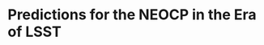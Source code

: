 
# Predictions for the NEOCP in the Era of LSST
<!--<div align="center">
  <img src="header_img.png" width="100%">
</div>

<p align="center">
  <a href="https://ui.adsabs.harvard.edu/">
    <img src="https://img.shields.io/badge/read-paper-blue"/>
  </a>
  <a href="mailto:tomwagg@uw.edu">
    <img src="https://img.shields.io/badge/contact-authors-purple"/>
  </a>
  <a href="https://github.com/dirac-institute/hybrid_sso_catalogue">
    <img src="https://img.shields.io/badge/hybrid-catalogue-green"/>
  </a>
  <a href="https://www.tomwagg.com/html/paper_posts/lsst_neocp.html">
    <img src="https://img.shields.io/badge/summary-post-orange"/>
  </a>
</p>

<p align="center">This repository contains the code for reproducing the results of Wagg+2023 and all figures in high resolution form.</p>

TODO: Add citation information later-->

